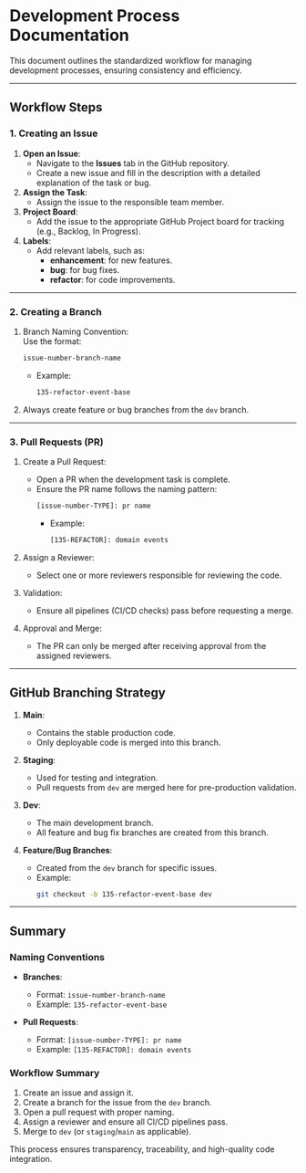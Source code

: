 # Development Process Documentation  

This document outlines the standardized workflow for managing development processes, ensuring consistency and efficiency.

---

## Workflow Steps  

### 1. **Creating an Issue**  
1. **Open an Issue**:  
   - Navigate to the **Issues** tab in the GitHub repository.  
   - Create a new issue and fill in the description with a detailed explanation of the task or bug.  
2. **Assign the Task**:  
   - Assign the issue to the responsible team member.  
3. **Project Board**:  
   - Add the issue to the appropriate GitHub Project board for tracking (e.g., Backlog, In Progress).  
4. **Labels**:  
   - Add relevant labels, such as:  
     - **enhancement**: for new features.  
     - **bug**: for bug fixes.  
     - **refactor**: for code improvements.  

---

### 2. **Creating a Branch**  
1. Branch Naming Convention:  
   Use the format:  
   ```bash
   issue-number-branch-name
   ```  
   - Example:  
     ```bash
     135-refactor-event-base
     ```  
2. Always create feature or bug branches from the `dev` branch.  

---

### 3. **Pull Requests (PR)**  
1. Create a Pull Request:  
   - Open a PR when the development task is complete.  
   - Ensure the PR name follows the naming pattern:  
     ```bash
     [issue-number-TYPE]: pr name
     ```  
     - Example:  
       ```bash
       [135-REFACTOR]: domain events
       ```  
2. Assign a Reviewer:  
   - Select one or more reviewers responsible for reviewing the code.  

3. Validation:  
   - Ensure all pipelines (CI/CD checks) pass before requesting a merge.  

4. Approval and Merge:  
   - The PR can only be merged after receiving approval from the assigned reviewers.  

---

## GitHub Branching Strategy  

1. **Main**:  
   - Contains the stable production code.  
   - Only deployable code is merged into this branch.  

2. **Staging**:  
   - Used for testing and integration.  
   - Pull requests from `dev` are merged here for pre-production validation.  

3. **Dev**:  
   - The main development branch.  
   - All feature and bug fix branches are created from this branch.  

4. **Feature/Bug Branches**:  
   - Created from the `dev` branch for specific issues.  
   - Example:  
     ```bash
     git checkout -b 135-refactor-event-base dev
     ```  

---

## Summary  

### Naming Conventions  
- **Branches**:  
  - Format: `issue-number-branch-name`  
  - Example: `135-refactor-event-base`  

- **Pull Requests**:  
  - Format: `[issue-number-TYPE]: pr name`  
  - Example: `[135-REFACTOR]: domain events`  

### Workflow Summary  
1. Create an issue and assign it.  
2. Create a branch for the issue from the `dev` branch.  
3. Open a pull request with proper naming.  
4. Assign a reviewer and ensure all CI/CD pipelines pass.  
5. Merge to `dev` (or `staging`/`main` as applicable).  

This process ensures transparency, traceability, and high-quality code integration.
